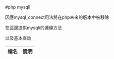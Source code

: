 #php mysqli

因應mysql_connect用法將在php未來的版本中被移除

在這邊提供mysqli的連線方法

以及基本查詢

|檔名                                        |說明                                         |
|--------------------------------------------|---------------------------------------------|
